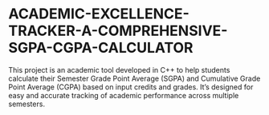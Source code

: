 # ACADEMIC-EXCELLENCE-TRACKER-A-COMPREHENSIVE-SGPA-CGPA-CALCULATOR
This project is an academic tool developed in C++ to help students calculate their Semester Grade Point Average (SGPA) and Cumulative Grade Point Average (CGPA) based on input credits and grades. It’s designed for easy and accurate tracking of academic performance across multiple semesters.
